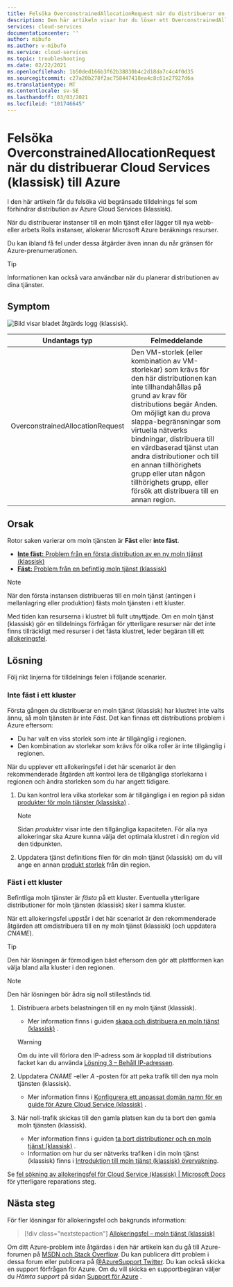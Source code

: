 ```yaml
---
title: Felsöka OverconstrainedAllocationRequest när du distribuerar en moln tjänst (klassisk) till Azure | Microsoft Docs
description: Den här artikeln visar hur du löser ett OverconstrainedAllocationRequest-undantag när du distribuerar en moln tjänst (klassisk) till Azure.
services: cloud-services
documentationcenter: ''
author: mibufo
ms.author: v-mibufo
ms.service: cloud-services
ms.topic: troubleshooting
ms.date: 02/22/2021
ms.openlocfilehash: 1b50ded166b3f62b38830b4c2d18da7c4c4f0d35
ms.sourcegitcommit: c27a20b278f2ac758447418ea4c8c61e27927d6a
ms.translationtype: MT
ms.contentlocale: sv-SE
ms.lasthandoff: 03/03/2021
ms.locfileid: "101746645"
---
```

# <a name="troubleshoot-overconstrainedallocationrequest-when-deploying-cloud-services-classic-to-azure"></a>Felsöka OverconstrainedAllocationRequest när du distribuerar Cloud Services (klassisk) till Azure

I den här artikeln får du felsöka vid begränsade tilldelnings fel som förhindrar distribution av Azure Cloud Services (klassisk).

När du distribuerar instanser till en moln tjänst eller lägger till nya webb-eller arbets Rolls instanser, allokerar Microsoft Azure beräknings resurser.

Du kan ibland få fel under dessa åtgärder även innan du når gränsen för Azure-prenumerationen.

> [!TIP]
> Informationen kan också vara användbar när du planerar distributionen av dina tjänster.

## <a name="symptom"></a>Symptom

![Bild visar bladet åtgärds logg (klassisk).](./media/cloud-services-troubleshoot-overconstrained-allocation-failed/cloud-services-troubleshoot-allocation-logs.png)

|Undantags typ  |Felmeddelande  |
|---------|---------|
|OverconstrainedAllocationRequest |Den VM-storlek (eller kombination av VM-storlekar) som krävs för den här distributionen kan inte tillhandahållas på grund av krav för distributions begär Anden. Om möjligt kan du prova slappa-begränsningar som virtuella nätverks bindningar, distribuera till en värdbaserad tjänst utan andra distributioner och till en annan tillhörighets grupp eller utan någon tillhörighets grupp, eller försök att distribuera till en annan region.|

## <a name="cause"></a>Orsak

Rotor saken varierar om moln tjänsten är **Fäst** eller **inte fäst**.

- [**Inte fäst:** Problem från en första distribution av en ny moln tjänst (klassisk)](#not-pinned-to-a-cluster)
- [**Fäst:** Problem från en befintlig moln tjänst (klassisk)](#pinned-to-a-cluster)

> [!NOTE]
> När den första instansen distribueras till en moln tjänst (antingen i mellanlagring eller produktion) fästs moln tjänsten i ett kluster.
>
> Med tiden kan resurserna i klustret bli fullt utnyttjade. Om en moln tjänst (klassisk) gör en tilldelnings förfrågan för ytterligare resurser när det inte finns tillräckligt med resurser i det fästa klustret, leder begäran till ett [allokeringsfel](cloud-services-allocation-failures.md).

## <a name="solution"></a>Lösning

Följ rikt linjerna för tilldelnings felen i följande scenarier.

### <a name="not-pinned-to-a-cluster"></a>Inte fäst i ett kluster

Första gången du distribuerar en moln tjänst (klassisk) har klustret inte valts ännu, så moln tjänsten är inte *Fäst*. Det kan finnas ett distributions problem i Azure eftersom:

- Du har valt en viss storlek som inte är tillgänglig i regionen.
- Den kombination av storlekar som krävs för olika roller är inte tillgänglig i regionen.

När du upplever ett allokeringsfel i det här scenariot är den rekommenderade åtgärden att kontrol lera de tillgängliga storlekarna i regionen och ändra storleken som du har angett tidigare.

1. Du kan kontrol lera vilka storlekar som är tillgängliga i en region på sidan [produkter för moln tjänster (klassiska)](https://azure.microsoft.com/global-infrastructure/services/?products=cloud-services) .

    > [!NOTE]
    > Sidan *produkter* visar inte den tillgängliga kapaciteten. För alla nya allokeringar ska Azure kunna välja det optimala klustret i din region vid den tidpunkten.

1. Uppdatera tjänst definitions filen för din moln tjänst (klassisk) om du vill ange en annan [produkt storlek](cloud-services-sizes-specs.md#configure-sizes-for-cloud-services) från din region.

### <a name="pinned-to-a-cluster"></a>Fäst i ett kluster

Befintliga moln tjänster är *fästa* på ett kluster. Eventuella ytterligare distributioner för moln tjänsten (klassisk) sker i samma kluster.

När ett allokeringsfel uppstår i det här scenariot är den rekommenderade åtgärden att omdistribuera till en ny moln tjänst (klassisk) (och uppdatera *CNAME*).

> [!TIP]
> Den här lösningen är förmodligen bäst eftersom den gör att plattformen kan välja bland alla kluster i den regionen.

> [!NOTE]
> Den här lösningen bör ådra sig noll stillestånds tid.

1. Distribuera arbets belastningen till en ny moln tjänst (klassisk).
    - Mer information finns i guiden [skapa och distribuera en moln tjänst (klassisk)](cloud-services-how-to-create-deploy-portal.md) .

    > [!WARNING]
    > Om du inte vill förlora den IP-adress som är kopplad till distributions facket kan du använda [Lösning 3 – Behåll IP-adressen](cloud-services-allocation-failures.md#solutions).

1. Uppdatera *CNAME* -eller *A* -posten för att peka trafik till den nya moln tjänsten (klassisk).
    - Mer information finns i [Konfigurera ett anpassat domän namn för en guide för Azure Cloud Service (klassisk)](cloud-services-custom-domain-name-portal.md#understand-cname-and-a-records) .

1. När noll-trafik skickas till den gamla platsen kan du ta bort den gamla moln tjänsten (klassisk).
    - Mer information finns i guiden [ta bort distributioner och en moln tjänst (klassisk)](cloud-services-how-to-manage-portal.md#delete-deployments-and-a-cloud-service) .
    - Information om hur du ser nätverks trafiken i din moln tjänst (klassisk) finns i [Introduktion till moln tjänst (klassisk) övervakning](cloud-services-how-to-monitor.md).

Se [fel sökning av allokeringsfel för Cloud Service (klassisk) | Microsoft Docs](cloud-services-allocation-failures.md#common-issues) för ytterligare reparations steg.

## <a name="next-steps"></a>Nästa steg

För fler lösningar för allokeringsfel och bakgrunds information:

> [!div class="nextstepaction"]
> [Allokeringsfel – moln tjänst (klassisk)](cloud-services-allocation-failures.md)

Om ditt Azure-problem inte åtgärdas i den här artikeln kan du gå till Azure-forumen på [MSDN och Stack Overflow](https://azure.microsoft.com/support/forums/). Du kan publicera ditt problem i dessa forum eller publicera på [ @AzureSupport Twitter](https://twitter.com/AzureSupport). Du kan också skicka en support förfrågan för Azure. Om du vill skicka en supportbegäran väljer du *Hämta support* på sidan [Support för Azure](https://azure.microsoft.com/support/options/) .
